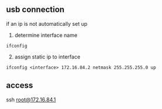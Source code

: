 ## usb connection
if an ip is not automatically set up
1) determine interface name
```shell
ifconfig
```
2) assign static ip to interface
```shell
ifconfig <interface> 172.16.84.2 netmask 255.255.255.0 up
```

## access
ssh root@172.16.84.1

